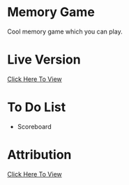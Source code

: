 # Memory Game
 
Cool memory game which you can play.

# Live Version

[Click Here To View](https://martin-zurek.github.io/MemoryGame/)

# To Do List

* Scoreboard

# Attribution

[Click Here To View](https://codepen.io/torbenxxx/pen/MWJBzWP)
